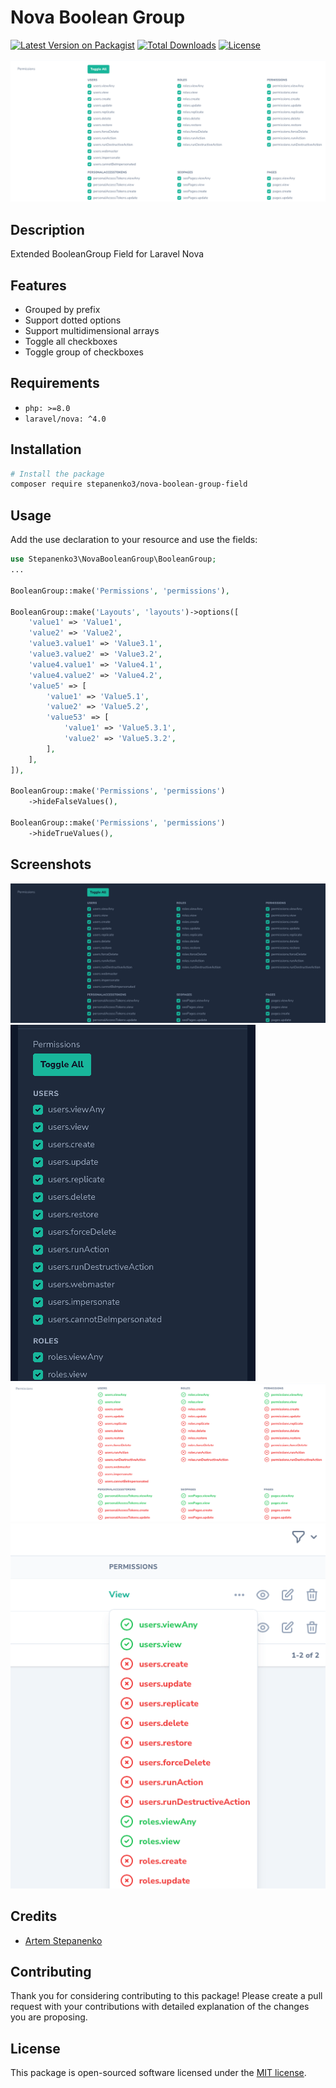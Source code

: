 # Nova Boolean Group

[![Latest Version on Packagist](https://img.shields.io/packagist/v/stepanenko3/nova-boolean-group.svg?style=flat-square)](https://packagist.org/packages/stepanenko3/nova-boolean-group)
[![Total Downloads](https://img.shields.io/packagist/dt/stepanenko3/nova-boolean-group.svg?style=flat-square)](https://packagist.org/packages/stepanenko3/nova-boolean-group)
[![License](https://poser.pugx.org/stepanenko3/nova-boolean-group/license)](https://packagist.org/packages/stepanenko3/nova-boolean-group)

![screenshot of field](screenshots/field.png)

## Description

Extended BooleanGroup Field for Laravel Nova

## Features

- Grouped by prefix
- Support dotted options
- Support multidimensional arrays
- Toggle all checkboxes
- Toggle group of checkboxes

## Requirements

- `php: >=8.0`
- `laravel/nova: ^4.0`

## Installation

```bash
# Install the package
composer require stepanenko3/nova-boolean-group-field
```

## Usage

Add the use declaration to your resource and use the fields:

```php
use Stepanenko3\NovaBooleanGroup\BooleanGroup;
...

BooleanGroup::make('Permissions', 'permissions'),

BooleanGroup::make('Layouts', 'layouts')->options([
    'value1' => 'Value1',
    'value2' => 'Value2',
    'value3.value1' => 'Value3.1',
    'value3.value2' => 'Value3.2',
    'value4.value1' => 'Value4.1',
    'value4.value2' => 'Value4.2',
    'value5' => [
        'value1' => 'Value5.1',
        'value2' => 'Value5.2',
        'value53' => [
            'value1' => 'Value5.3.1',
            'value2' => 'Value5.3.2',
        ],
    ],
]),

BooleanGroup::make('Permissions', 'permissions')
    ->hideFalseValues(),

BooleanGroup::make('Permissions', 'permissions')
    ->hideTrueValues(),
```

## Screenshots

![screenshot of field](screenshots/field-dark.png)
![screenshot of field](screenshots/field-mobile.png)
![screenshot of field](screenshots/field-detail.png)
![screenshot of field](screenshots/field-index.png)

## Credits

- [Artem Stepanenko](https://github.com/stepanenko3)

## Contributing

Thank you for considering contributing to this package! Please create a pull request with your contributions with detailed explanation of the changes you are proposing.

## License

This package is open-sourced software licensed under the [MIT license](LICENSE.md).
